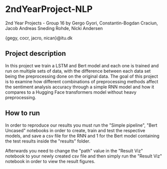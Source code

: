 # 2ndYearProject-NLP
2nd Year Projects - Group 16
by Gergo Gyori,  Constantin-Bogdan Craciun,   Jacob Andreas Sneding Rohde,   Nicki Andersen

{gegy, cocr, jacro, nican}@itu.dk

## Project description
In this project we train a LSTM and Bert model and each one is trained and run on multiple sets of data, with the difference between each data set being the preprocessing done on the original data.
The goal of this project is to examine how different combinations of preprocessing methods affect the sentiment
analysis accuracy through a simple RNN model and how it compares to a Hugging Face transformers model without heavy preprocessing.

## How to run
In order to reproduce our results you must run the "Simple pipeline", "Bert Uncased" notebooks in order to create, train and test the respective models, and save a csv file for the RNN and 1 for the Bert model containing the test results inside the "results" folder.

Afterwards you need to change the "path" value in the "Result Viz" notebook to your newly created csv file and then simply run the "Result Viz" notebook in order to view the result figures.